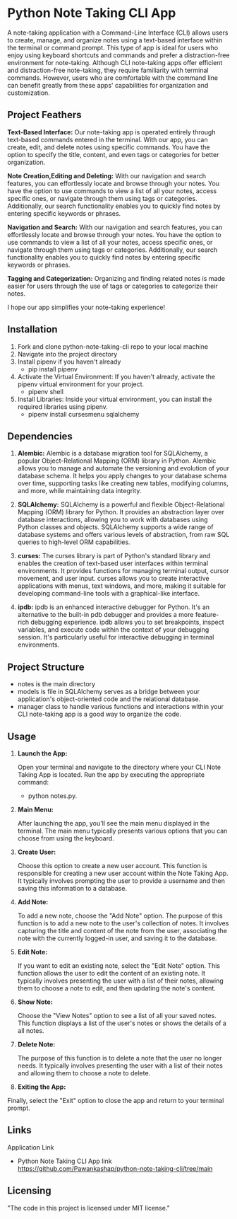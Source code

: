 # Python Note Taking CLI App

A note-taking application with a Command-Line Interface (CLI) allows users to create, manage, and organize notes using a text-based interface within the terminal or command prompt. This type of app is ideal for users who enjoy using keyboard shortcuts and commands and prefer a distraction-free environment for note-taking. Although CLI note-taking apps offer efficient and distraction-free note-taking, they require familiarity with terminal commands. However, users who are comfortable with the command line can benefit greatly from these apps' capabilities for organization and customization.

## Project Feathers

**Text-Based Interface:** Our note-taking app is operated entirely through text-based commands entered in the terminal. With our app, you can create, edit, and delete notes using specific commands. You have the option to specify the title, content, and even tags or categories for better organization.

**Note Creation,Editing and Deleting:** With our navigation and search features, you can effortlessly locate and browse through your notes. You have the option to use commands to view a list of all your notes, access specific ones, or navigate through them using tags or categories. Additionally, our search functionality enables you to quickly find notes by entering specific keywords or phrases.


**Navigation and Search:** With our navigation and search features, you can effortlessly locate and browse through your notes. You have the option to use commands to view a list of all your notes, access specific ones, or navigate through them using tags or categories. Additionally, our search functionality enables you to quickly find notes by entering specific keywords or phrases. 

**Tagging and Categorization:** Organizing and finding related notes is made easier for users through the use of tags or categories to categorize their notes.

I hope our app simplifies your note-taking experience!

## Installation

1. Fork and clone python-note-taking-cli repo to your local machine
2. Navigate into the project directory
3. Install pipenv if you haven't already
    * pip install pipenv
4. Activate the Virtual Environment:
    If you haven't already, activate the pipenv virtual environment for your project.
    * pipenv shell
5. Install Libraries:
    Inside your virtual environment, you can install the required libraries using pipenv.
    * pipenv install cursesmenu sqlalchemy

## Dependencies

1. **Alembic:**
Alembic is a database migration tool for SQLAlchemy, a popular Object-Relational Mapping (ORM) library in Python. Alembic allows you to manage and automate the versioning and evolution of your database schema. It helps you apply changes to your database schema over time, supporting tasks like creating new tables, modifying columns, and more, while maintaining data integrity.

2. **SQLAlchemy:**
SQLAlchemy is a powerful and flexible Object-Relational Mapping (ORM) library for Python. It provides an abstraction layer over database interactions, allowing you to work with databases using Python classes and objects. SQLAlchemy supports a wide range of database systems and offers various levels of abstraction, from raw SQL queries to high-level ORM capabilities.

3. **curses:**
The curses library is part of Python's standard library and enables the creation of text-based user interfaces within terminal environments. It provides functions for managing terminal output, cursor movement, and user input. curses allows you to create interactive applications with menus, text windows, and more, making it suitable for developing command-line tools with a graphical-like interface.

4. **ipdb:**
ipdb is an enhanced interactive debugger for Python. It's an alternative to the built-in pdb debugger and provides a more feature-rich debugging experience. ipdb allows you to set breakpoints, inspect variables, and execute code within the context of your debugging session. It's particularly useful for interactive debugging in terminal environments.


## Project Structure

* notes is the main directory
* models is file in SQLAlchemy serves as a bridge between your application's object-oriented code and the relational database.
* manager class to handle various functions and interactions within your CLI note-taking app is a good way to organize the code.

## Usage
1. **Launch the App:**

    Open your terminal and navigate to the directory where your CLI Note Taking App is located. Run the app by executing the appropriate command:
     * python notes.py.


2. **Main Menu:**

    After launching the app, you'll see the main menu displayed in the terminal. The main menu typically presents various options that you can choose from using the keyboard.

3. **Create User:**

    Choose this option to create a new user account. This function is responsible for creating a new user account within the Note Taking App. It typically involves prompting the user to provide a username and then saving this information to a database. 

4. **Add Note:**

    To add a new note, choose the "Add Note" option. The purpose of this function is to add a new note to the user's collection of notes. It involves capturing the title and content of the note from the user, associating the note with the currently logged-in user, and saving it to the database. 

5. **Edit Note:**

    If you want to edit an existing note, select the "Edit Note" option. This function allows the user to edit the content of an existing note. It typically involves presenting the user with a list of their notes, allowing them to choose a note to edit, and then updating the note's content. 

6. **Show Note:**

    Choose the "View Notes" option to see a list of all your saved notes. This function displays a list of the user's notes or shows the details of a all notes.

7. **Delete Note:**

    The purpose of this function is to delete a note that the user no longer needs. It typically involves presenting the user with a list of their notes and allowing them to choose a note to delete.

8. **Exiting the App:**

Finally, select the "Exit" option to close the app and return to your terminal prompt.

## Links
Application Link
* Python Note Taking CLI App link https://github.com/Pawankashap/python-note-taking-cli/tree/main
## Licensing
"The code in this project is licensed under MIT license."
